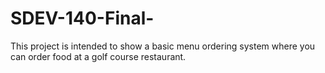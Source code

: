 # SDEV-140-Final-
This project is intended to show a basic menu ordering system where you can order food at a golf course restaurant. 
